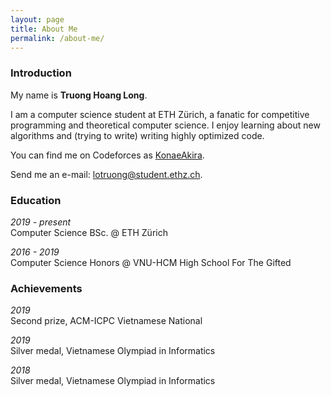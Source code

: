 ```yaml
---
layout: page
title: About Me
permalink: /about-me/
---
```


### Introduction

My name is **Truong Hoang Long**.

I am a computer science student at ETH Zürich, a fanatic for competitive programming and theoretical computer science. I enjoy learning about new algorithms and (trying to write) writing highly optimized code. 

You can find me on Codeforces as [KonaeAkira][codeforces-profile].

Send me an e-mail: [lotruong@student.ethz.ch](lotruong@student.ethz.ch).

### Education

_2019 - present_  
Computer Science BSc. @ ETH Zürich

_2016 - 2019_  
Computer Science Honors @ VNU-HCM High School For The Gifted

### Achievements

_2019_  
Second prize, ACM-ICPC Vietnamese National

_2019_  
Silver medal, Vietnamese Olympiad in Informatics

_2018_  
Silver medal, Vietnamese Olympiad in Informatics

[codeforces-profile]: https://codeforces.com/profile/KonaeAkira


